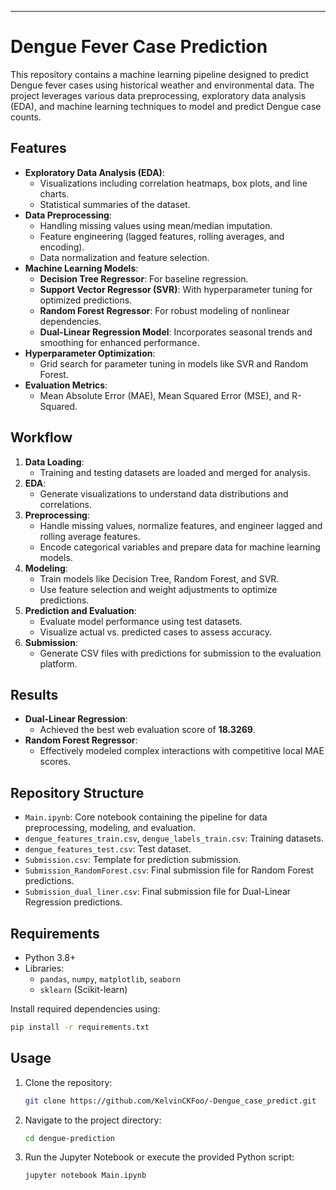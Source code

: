 

---

# Dengue Fever Case Prediction

This repository contains a machine learning pipeline designed to predict Dengue fever cases using historical weather and environmental data. The project leverages various data preprocessing, exploratory data analysis (EDA), and machine learning techniques to model and predict Dengue case counts.

## Features
- **Exploratory Data Analysis (EDA)**: 
  - Visualizations including correlation heatmaps, box plots, and line charts.
  - Statistical summaries of the dataset.
- **Data Preprocessing**: 
  - Handling missing values using mean/median imputation.
  - Feature engineering (lagged features, rolling averages, and encoding).
  - Data normalization and feature selection.
- **Machine Learning Models**:
  - **Decision Tree Regressor**: For baseline regression.
  - **Support Vector Regressor (SVR)**: With hyperparameter tuning for optimized predictions.
  - **Random Forest Regressor**: For robust modeling of nonlinear dependencies.
  - **Dual-Linear Regression Model**: Incorporates seasonal trends and smoothing for enhanced performance.
- **Hyperparameter Optimization**:
  - Grid search for parameter tuning in models like SVR and Random Forest.
- **Evaluation Metrics**:
  - Mean Absolute Error (MAE), Mean Squared Error (MSE), and R-Squared.

## Workflow
1. **Data Loading**:
   - Training and testing datasets are loaded and merged for analysis.
2. **EDA**:
   - Generate visualizations to understand data distributions and correlations.
3. **Preprocessing**:
   - Handle missing values, normalize features, and engineer lagged and rolling average features.
   - Encode categorical variables and prepare data for machine learning models.
4. **Modeling**:
   - Train models like Decision Tree, Random Forest, and SVR.
   - Use feature selection and weight adjustments to optimize predictions.
5. **Prediction and Evaluation**:
   - Evaluate model performance using test datasets.
   - Visualize actual vs. predicted cases to assess accuracy.
6. **Submission**:
   - Generate CSV files with predictions for submission to the evaluation platform.

## Results
- **Dual-Linear Regression**:
  - Achieved the best web evaluation score of **18.3269**.
- **Random Forest Regressor**:
  - Effectively modeled complex interactions with competitive local MAE scores.

## Repository Structure
- `Main.ipynb`: Core notebook containing the pipeline for data preprocessing, modeling, and evaluation.
- `dengue_features_train.csv`, `dengue_labels_train.csv`: Training datasets.
- `dengue_features_test.csv`: Test dataset.
- `Submission.csv`: Template for prediction submission.
- `Submission_RandomForest.csv`: Final submission file for Random Forest predictions.
- `Submission_dual_liner.csv`: Final submission file for Dual-Linear Regression predictions.

## Requirements
- Python 3.8+
- Libraries: 
  - `pandas`, `numpy`, `matplotlib`, `seaborn`
  - `sklearn` (Scikit-learn)

Install required dependencies using:
```bash
pip install -r requirements.txt
```

## Usage
1. Clone the repository:
   ```bash
   git clone https://github.com/KelvinCKFoo/-Dengue_case_predict.git
   
   ```
2. Navigate to the project directory:
   ```bash
   cd dengue-prediction
   ```
3. Run the Jupyter Notebook or execute the provided Python script:
   ```bash
   jupyter notebook Main.ipynb
   ```
